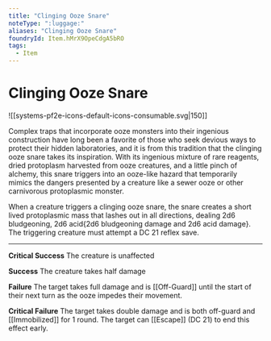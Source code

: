 ```yaml
---
title: "Clinging Ooze Snare"
noteType: ":luggage:"
aliases: "Clinging Ooze Snare"
foundryId: Item.hMrX9OpeCdgA5bRO
tags:
  - Item
---
```


# Clinging Ooze Snare
![[systems-pf2e-icons-default-icons-consumable.svg|150]]

Complex traps that incorporate ooze monsters into their ingenious construction have long been a favorite of those who seek devious ways to protect their hidden laboratories, and it is from this tradition that the clinging ooze snare takes its inspiration. With its ingenious mixture of rare reagents, dried protoplasm harvested from ooze creatures, and a little pinch of alchemy, this snare triggers into an ooze-like hazard that temporarily mimics the dangers presented by a creature like a sewer ooze or other carnivorous protoplasmic monster.

When a creature triggers a clinging ooze snare, the snare creates a short lived protoplasmic mass that lashes out in all directions, dealing 2d6 bludgeoning, 2d6 acid{2d6 bludgeoning damage and 2d6 acid damage}. The triggering creature must attempt a DC 21 reflex save.

* * *

**Critical Success** The creature is unaffected

**Success** The creature takes half damage

**Failure** The target takes full damage and is [[Off-Guard]] until the start of their next turn as the ooze impedes their movement.

**Critical Failure** The target takes double damage and is both off-guard and [[Immobilized]] for 1 round. The target can [[Escape]] (DC 21) to end this effect early.
